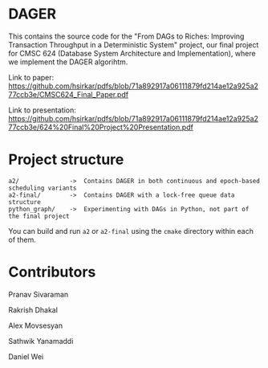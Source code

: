 # DAGER

This contains the source code for the "From DAGs to Riches: Improving Transaction Throughput in a Deterministic System" project, our final project for CMSC 624 (Database System Architecture and Implementation), where we implement the DAGER algorihtm.

Link to paper: https://github.com/hsirkar/pdfs/blob/71a892917a06111879fd214ae12a925a277ccb3e/CMSC624_Final_Paper.pdf

Link to presentation: https://github.com/hsirkar/pdfs/blob/71a892917a06111879fd214ae12a925a277ccb3e/624%20Final%20Project%20Presentation.pdf

# Project structure

```
a2/              ->  Contains DAGER in both continuous and epoch-based scheduling variants
a2-final/        ->  Contains DAGER with a lock-free queue data structure
python_graph/    ->  Experimenting with DAGs in Python, not part of the final project
```

You can build and run `a2` or `a2-final` using the `cmake` directory within each of them.

# Contributors

Pranav Sivaraman

Rakrish Dhakal

Alex Movsesyan

Sathwik Yanamaddi

Daniel Wei
